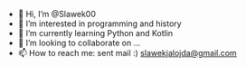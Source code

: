 - 👋 Hi, I’m @Slawek00
- 👀 I’m interested in programming and history
- 🌱 I’m currently learning Python and Kotlin
- 💞️ I’m looking to collaborate on ...
- 📫 How to reach me: sent mail :) slawekjalojda@gmail.com

<!---
Slawek00/Slawek00 is a ✨ special ✨ repository because its `README.md` (this file) appears on your GitHub profile.
You can click the Preview link to take a look at your changes.
--->
